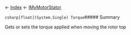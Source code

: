 ← [Index](Api-Index) ← [IMyMotorStator](Sandbox.ModAPI.Ingame.IMyMotorStator)

```csharp[float](System.Single) Torque```##### Summary

Gets or sets the torque applied when moving the rotor top

